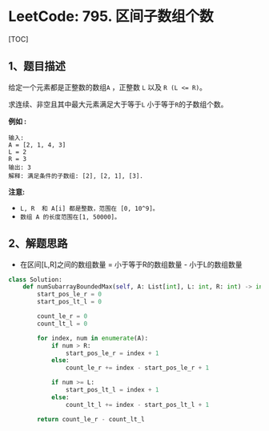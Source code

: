 # LeetCode: 795. 区间子数组个数

[TOC]

## 1、题目描述

给定一个元素都是正整数的数组`A` ，正整数 `L` 以及 `R (L <= R)`。

求连续、非空且其中最大元素满足大于等于`L` 小于等于`R`的子数组个数。

**例如 :**

```
输入: 
A = [2, 1, 4, 3]
L = 2
R = 3
输出: 3
解释: 满足条件的子数组: [2], [2, 1], [3].
```

**注意:**

-   `L, R  和 A[i] 都是整数，范围在 [0, 10^9]。`
-   `数组 A 的长度范围在[1, 50000]。`



## 2、解题思路

-   在区间[L,R]之间的数组数量 = 小于等于R的数组数量 - 小于L的数组数量



```python
class Solution:
    def numSubarrayBoundedMax(self, A: List[int], L: int, R: int) -> int:
        start_pos_le_r = 0
        start_pos_lt_l = 0

        count_le_r = 0
        count_lt_l = 0

        for index, num in enumerate(A):
            if num > R:
                start_pos_le_r = index + 1
            else:
                count_le_r += index - start_pos_le_r + 1

            if num >= L:
                start_pos_lt_l = index + 1
            else:
                count_lt_l += index - start_pos_lt_l + 1

        return count_le_r - count_lt_l
```

